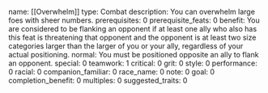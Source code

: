 name: [[Overwhelm]]
type: Combat
description: You can overwhelm large foes with sheer numbers.
prerequisites: 0
prerequisite_feats: 0
benefit: You are considered to be flanking an opponent if at least one ally who also has this feat is threatening that opponent and the opponent is at least two size categories larger than the larger of you or your ally, regardless of your actual positioning.
normal: You must be positioned opposite an ally to flank an opponent.
special: 0
teamwork: 1
critical: 0
grit: 0
style: 0
performance: 0
racial: 0
companion_familiar: 0
race_name: 0
note: 0
goal: 0
completion_benefit: 0
multiples: 0
suggested_traits: 0
